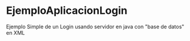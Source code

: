 # EjemploAplicacionLogin

Ejemplo Simple de un Login usando servidor en java con "base de datos" en XML
